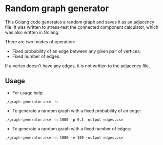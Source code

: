 # Random graph generator

This Golang code generates a random graph and saves it as an adjacency file. It was written to stress-test the connected component calculator, which was also written in Golang.

There are two modes of operation:

- Fixed probability of an edge between any given pair of vertices;
- Fixed number of edges.

If a vertex doesn't have any edges, it is not written to the adjacency file.

## Usage

- For usage help:

```
./graph-generator.exe -h
```

- To generate a random graph with a fixed probability of an edge:

```
./graph-generator.exe -n 1000 -p 0.1 -output edges.csv
```

- To generate a random graph with a fixed number of edges:

```
./graph-generator.exe -n 1000 -e 100 -output edges.csv
```
